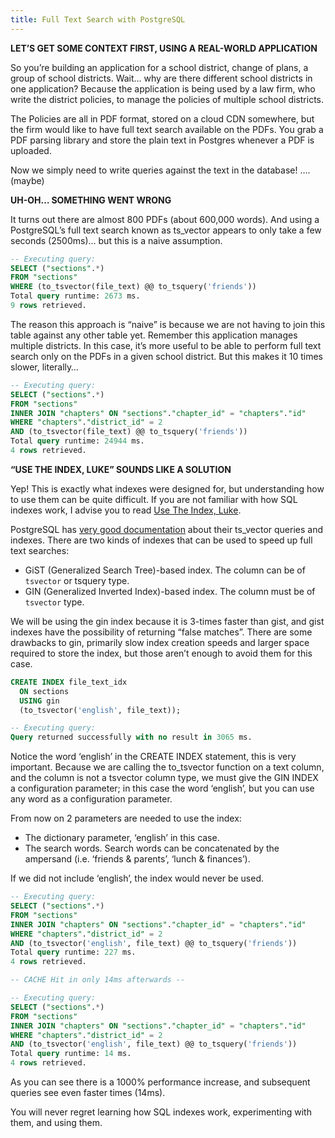 ```yaml
---
title: Full Text Search with PostgreSQL
---
```


**LET’S GET SOME CONTEXT FIRST, USING A REAL-WORLD APPLICATION**

So you’re building an application for a school district, change of plans, a group of school districts. Wait… why are there different school districts in one application? Because the application is being used by a law firm, who write the district policies, to manage the policies of multiple school districts.

The Policies are all in PDF format, stored on a cloud CDN somewhere, but the firm would like to have full text search available on the PDFs. You grab a PDF parsing library and store the plain text in Postgres whenever a PDF is uploaded.

Now we simply need to write queries against the text in the database! …. (maybe)

**UH-OH… SOMETHING WENT WRONG**

It turns out there are almost 800 PDFs (about 600,000 words). And using a PostgreSQL’s full text search known as ts_vector appears to only take a few seconds (2500ms)… but this is a naive assumption.

```sql
-- Executing query:
SELECT ("sections".*)
FROM "sections"
WHERE (to_tsvector(file_text) @@ to_tsquery('friends'))
Total query runtime: 2673 ms.
9 rows retrieved.
```

The reason this approach is “naive” is because  we are not having to join this table against any other table yet. Remember this application manages multiple districts. In this case, it’s more useful to be able to perform full text search only on the PDFs in a given school district. But this makes it 10 times slower, literally…

```sql
-- Executing query:
SELECT ("sections".*)
FROM "sections"
INNER JOIN "chapters" ON "sections"."chapter_id" = "chapters"."id"
WHERE "chapters"."district_id" = 2
AND (to_tsvector(file_text) @@ to_tsquery('friends'))
Total query runtime: 24944 ms.
4 rows retrieved.
```

**“USE THE INDEX, LUKE” SOUNDS LIKE A SOLUTION**

Yep! This is exactly what indexes were designed for, but understanding how to use them can be quite difficult. If you are not familiar with how SQL indexes work, I advise you to read [Use The Index, Luke](http://use-the-index-luke.com/sql/table-of-contents).

PostgreSQL has [very good documentation](http://www.postgresql.org/docs/9.5/static/textsearch-intro.html) about their ts_vector queries and indexes. There are two kinds of indexes that can be used to speed up full text searches:

- GiST (Generalized Search Tree)-based index. The column can be of `tsvector` or tsquery type.
- GIN (Generalized Inverted Index)-based index. The column must be of `tsvector` type.

We will be using the gin index because it is 3-times faster than gist, and gist indexes have the possibility of returning “false matches”. There are some drawbacks to gin, primarily slow index creation speeds and larger space required to store the index, but those aren’t enough to avoid them for this case.

```sql
CREATE INDEX file_text_idx
  ON sections
  USING gin
  (to_tsvector('english', file_text));

-- Executing query:
Query returned successfully with no result in 3065 ms.
```

Notice the word ‘english’ in the CREATE INDEX statement, this is very important. Because we are calling the to_tsvector function on a text column, and the column is not a tsvector column type, we must give the GIN INDEX a configuration parameter; in this case the word ‘english’, but you can use any word as a configuration parameter.

From now on 2 parameters are needed to use the index:

- The dictionary parameter, ‘english’ in this case.
- The search words. Search words can be concatenated by the ampersand (i.e. ‘friends & parents’, ‘lunch & finances’).

If we did not include ‘english’, the index would never be used.

```sql
-- Executing query:
SELECT ("sections".*)
FROM "sections"
INNER JOIN "chapters" ON "sections"."chapter_id" = "chapters"."id"
WHERE "chapters"."district_id" = 2
AND (to_tsvector('english', file_text) @@ to_tsquery('friends'))
Total query runtime: 227 ms.
4 rows retrieved.

-- CACHE Hit in only 14ms afterwards --

-- Executing query:
SELECT ("sections".*)
FROM "sections"
INNER JOIN "chapters" ON "sections"."chapter_id" = "chapters"."id"
WHERE "chapters"."district_id" = 2
AND (to_tsvector('english', file_text) @@ to_tsquery('friends'))
Total query runtime: 14 ms.
4 rows retrieved.
```

As you can see there is a 1000% performance increase, and subsequent queries see even faster times (14ms).

You will never regret learning how SQL indexes work, experimenting with them, and using them.